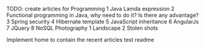 TODO:
create articles for 
  Programming
   	1 Java Lamda expression
   	2 Functional programming in Java, why need to do it? Is there any advantage?
   	3 Spring security
   	4 Hibernate template
   	5 JavaScript inheritance
   	6 AngularJs
   	7 JQuery
   	8 NoSQL
  Photography
    1 Landscape
    2 Stolen shots
 
 
 Implement home to contain the recent articles
 test readme   